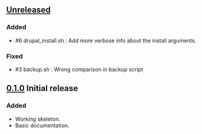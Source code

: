 ## [Unreleased]
### Added
- #6 drupal_install.sh : Add more verbose info about the install arguments.

### Fixed
- #3 backup.sh : Wrong comparison in backup script


## [0.1.0] Initial release
### Added
- Working skeleton.
- Basic documentation.

[Unreleased]: https://github.com/zero2one/drupal-skeleton/compare/master...develop
[0.1.0]: https://github.com/zero2one/drupal-skeleton/releases/tag/0.1.0
